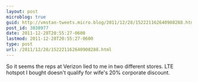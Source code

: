```yaml
---
layout: post
microblog: true
guid: http://vmstan-tweets.micro.blog/2011/12/28/152221162640908288.html
post_id: 3038977
date: 2011-12-28T20:55:27-0600
lastmod: 2011-12-28T20:55:27-0600
type: post
url: /2011/12/28/152221162640908288.html
---
```

So it seems the reps at Verizon lied to me in two different stores. LTE hotspot I bought doesn't qualify for wife's 20% corporate discount.
